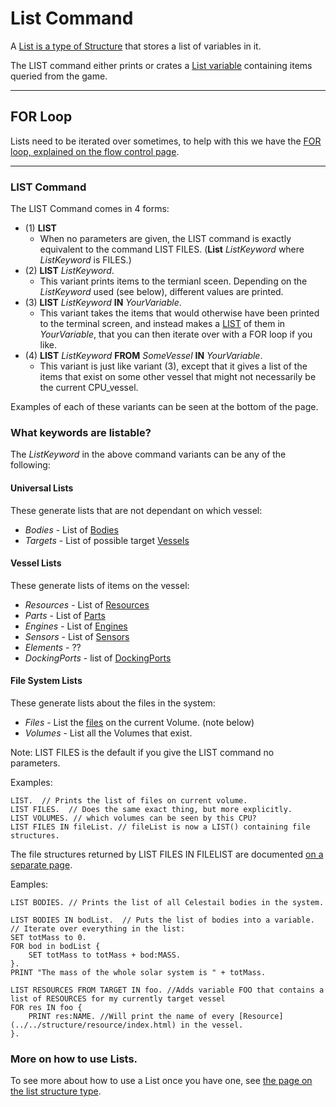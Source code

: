 List Command
============

A [List is a type of Structure](../../structure/list/index.html) that stores a list of variables in it.

The LIST command either prints or crates a [List variable](../../structure/list/index.html) containing items queried from the game.


***

## FOR Loop

Lists need to be iterated over sometimes, to help with this we have
the [FOR loop, explained on the flow control page](../../command/flowControl/index.html#for).

***

### LIST Command

The LIST Command comes in 4 forms:


* (1) **LIST**
  * When no parameters are given, the LIST command is exactly equivalent to the command LIST FILES.  (**List** *ListKeyword* where *ListKeyword* is FILES.)
* (2) **LIST** *ListKeyword*.
  * This variant prints items to the termianl sceen.  Depending on the *ListKeyword* used (see below), different values are printed.
* (3) **LIST** *ListKeyword* **IN** *YourVariable*.
  * This variant takes the items that would otherwise have been printed to the terminal screen, and instead makes a [LIST](../../structure/list/index.html) of them in *YourVariable*, that you can then iterate over with a FOR loop if you like.
* (4) **LIST** *ListKeyword* **FROM** *SomeVessel* **IN** *YourVariable*.
  * This variant is just like variant (3), except that it gives a list of the items that exist on some other vessel that might not necessarily be the current CPU_vessel.

Examples of each of these variants can be seen at the bottom of the page.

### What keywords are listable?

The *ListKeyword* in the above command variants can be any of the following:

#### Universal Lists

These generate lists that are not dependant on which vessel:

* *Bodies* - List of [Bodies](../../structure/body/index.html)
* *Targets* - List of possible target [Vessels](../../structure/vessel/index.html)

#### Vessel Lists

These generate lists of items on the vessel:

* *Resources* - List of [Resources](../../structure/resource/index.html)
* *Parts* - List of [Parts](../../structure/part/index.html)
* *Engines* - List of [Engines](../../structure/engine/index.html)
* *Sensors* - List of [Sensors](../../structure/sensor/index.html)
* *Elements* - ??
* *DockingPorts* - list of [DockingPorts](../../structure/dockingport/index.html)

#### File System Lists

These generate lists about the files in the system:

* *Files* - List the [files](../../structure/fileinfo/index.html) on the current Volume. (note below)
* *Volumes* - List all the Volumes that exist.

Note: LIST FILES is the default if you give the LIST command no parameters.

Examples:

    LIST.  // Prints the list of files on current volume.
    LIST FILES.  // Does the same exact thing, but more explicitly.
    LIST VOLUMES. // which volumes can be seen by this CPU?
    LIST FILES IN fileList. // fileList is now a LIST() containing file structures.

The file structures returned by LIST FILES IN FILELIST are documented [on a separate page](../../structure/fileinfo/index.html).

Eamples:

    LIST BODIES. // Prints the list of all Celestail bodies in the system.

    LIST BODIES IN bodList.  // Puts the list of bodies into a variable.
    // Iterate over everything in the list:
    SET totMass to 0.
    FOR bod in bodList {
        SET totMass to totMass + bod:MASS.
    }.
    PRINT "The mass of the whole solar system is " + totMass.

    LIST RESOURCES FROM TARGET IN foo. //Adds variable FOO that contains a list of RESOURCES for my currently target vessel
    FOR res IN foo {
        PRINT res:NAME. //Will print the name of every [Resource](../../structure/resource/index.html) in the vessel.
    }.


### More on how to use Lists.

To see more about how to use a List once you have one, see
[the page on the list structure type](../../structure/list/index.html).

